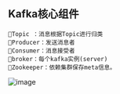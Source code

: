 ## Kafka核心组件 

    Topic ：消息根据Topic进行归类
    Producer：发送消息者
    Consumer：消息接受者
    broker：每个kafka实例(server)
    Zookeeper：依赖集群保存meta信息。

![image](https://github.com/tang-engineer/Bigdata-learn/blob/master/Kafka/images/Kafka%E6%9E%B6%E6%9E%84.png)
